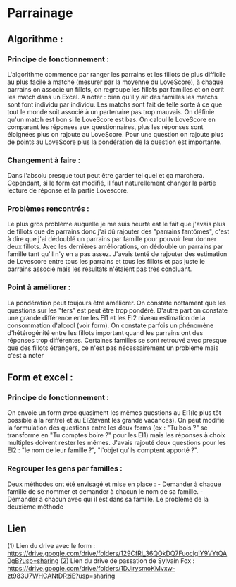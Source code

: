 # Parrainage 

## Algorithme :

### Principe de fonctionnement :

  L'algorithme commence par ranger les parrains et les fillots de plus difficile au plus facile à matché (mesurer par la moyenne du LoveScore), à chaque parrains on associe un fillots, on regroupe les fillots par familles et on écrit les match dans un Excel.
  A noter : bien qu'il y ait des familles les matchs sont font individu par individu.
  Les matchs sont fait de telle sorte à ce que tout le monde soit associé à un partenaire pas trop mauvais. On définie qu'un match est bon si le LoveScore est bas. On calcul le LoveScore en comparant les réponses aux questionnaires, plus les réponses sont éloignées plus on rajoute au LoveScore. Pour une question on rajoute plus de points au LoveScore plus la pondération de la question est importante.

### Changement à faire :

  Dans l'absolu presque tout peut être garder tel quel et ça marchera. Cependant, si le form est modifié, il faut naturellement changer la partie lecture de réponse et la partie Lovescore.

### Problèmes rencontrés :

  Le plus gros problème auquelle je me suis heurté est le fait que j'avais plus de fillots que de parrains donc j'ai dû rajouter des "parrains fantômes", c'est à dire que j'ai dédoublé un parrains par famille pour pouvoir leur donner deux fillots. Avec les dernières améliorations, on dédouble un parrains par famille tant qu'il n'y en a pas assez.
  J'avais tenté de rajouter des estimation de Lovescore entre tous les parrains et tous les fillots et pas juste le parrains associé mais les résultats n'étaient pas très concluant.

### Point à améliorer :

  La pondération peut toujours être améliorer. On constate nottament que les questions sur les "ters" est peut être trop pondéré.
  D'autre part on constate une grande différence entre les EI1 et les EI2 niveau estimation de la consommation d'alcool (voir form).
  On constate parfois un phénomène d'hétérogénité entre les fillots important quand les parrains ont des réponses trop différentes.
  Certaines familles se sont retrouvé avec presque que des fillots étrangers, ce n'est pas nécessairement un problème mais c'est à noter
  
## Form et excel :

### Principe de fonctionnement :

  On envoie un form avec quasiment les mêmes questions au EI1(le plus tôt possible à la rentré) et au EI2(avant les grande vacances). On peut modifié la formulation des questions entre les deux forms (ex : "Tu bois ?" se transforme en "Tu comptes boire ?" pour les EI1) mais les réponses à choix multiples doivent rester les mêmes. J'avais rajouté deux questions pour les EI2 : "le nom de leur famille ?", "l'objet qu'ils comptent apporté ?".
  
### Regrouper les gens par familles :

  Deux méthodes ont été envisagé et mise en place : 
    - Demander à chaque famille de se nommer et demander à chacun le nom de sa famille.
    - Demander à chacun avec qui il est dans sa famille.
   Le problème de la deuxième méthode
  
## Lien

(1) Lien du drive avec le form : https://drive.google.com/drive/folders/129CfRi_36QOkDQ7FuoclgIY9VYtQA0gB?usp=sharing
(2) Lien du drive de passation de Sylvain Fox : https://drive.google.com/drive/folders/1DJlrysmoKMvxw-zt983U7WHCANtDRziE?usp=sharing

